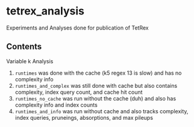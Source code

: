 # tetrex_analysis
Experiments and Analyses done for publication of TetRex


## Contents

Variable k Analysis
1. `runtimes` was done with the cache (k5 regex 13 is slow) and has no complexity info
2. `runtimes_and_complex` was still done with cache but also contains complexity, index query count, and cache hit count
3. `runtimes_no_cache` was run without the cache (duh) and also has complexity info and index counts
4. `runtimes_and_info` was run without cache and also tracks complexity, index queries, pruneings, absorptions, and max pileups

